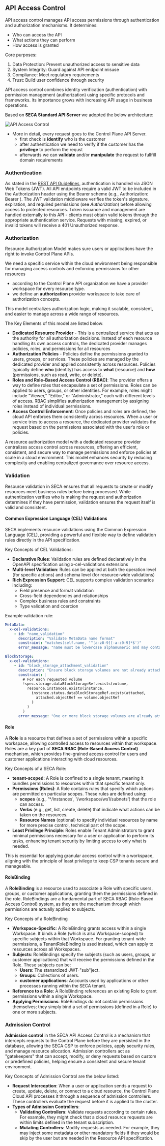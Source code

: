 ## API Access Control

API access control manages API access permissions through authentication and authorization mechanisms. It determines:

- Who can access the API
- What actions they can perform
- How access is granted

Core purposes:

1. Data Protection: Prevent unauthorized access to sensitive data
2. System Integrity: Guard against API endpoint misuse
3. Compliance: Meet regulatory requirements
4. Trust: Build user confidence through security

API access control combines identity verification (authentication) with permission management (authorization) using specific protocols and frameworks. Its importance grows with increasing API usage in business operations.

Based on **SECA Standard API Server** we adopted the below architecture:

![API Access Control](./pic/API%20Access%20Control.png)

- More in detail, every request goes to the Control Plane API Server.
  - first check is **identify** who is the customer
  - after authentication we need to verify if the customer has the **privilege** to perform the requst
  - afterwards we can **validate** and/or **manipulate** the request to fullfill domain requirements

### Authentication

As stated in the [REST API Guidelines](./rest-api-guidelines.md), authentication is handled via JSON Web Tokens (JWT). All API endpoints require a valid JWT to be included in the Authorization header using the Bearer scheme (e.g., Authorization: Bearer <token>). The JWT validation middleware verifies the token's signature, expiration, and required permissions (see *Authorization*) before allowing access to protected resources. Token issuance and management are handled externally to this API - clients must obtain valid tokens through the appropriate authentication service. Requests with missing, expired, or invalid tokens will receive a 401 Unauthorized response.

### Authorization

Resource Authorization Model makes sure users or applications have the right to invoke Control Plane APIs.

We need a specific service within the cloud environment being responsible for managing access controls and enforcing permissions for other resources

- according to the Control Plane API organization we have a  provider workspace for every resource type.
- we define an **authorization** provider workspace to take care of authorization concepts.

This model centralizes authorization logic, making it scalable, consistent, and easier to manage across a wide range of resources.

The Key Elements of this model are listed below:

- **Dedicated Resource Provider** - This is a centralized service that acts as the authority for all authorization decisions. Instead of each resource handling its own access controls, the dedicated provider manages policies, roles, and permissions for all resources
- **Authorization Policies** - Policies define the permissions granted to users, groups, or services. These policies are managed by the dedicated provider and applied consistently across resources. Policies typically define **who** (identity) has access to **what** (resource) and **how** (permissions, such as read, write, or delete).
- **Roles and Role-Based Access Control (RBAC)**: The provider offers a way to define roles that encapsulate a set of permissions. Roles can be applied to users, groups, or other identities. For example, roles might include "Viewer," "Editor," or "Administrator," each with different levels of access. RBAC simplifies authorization management by assigning roles instead of individual permissions.
- **Access Control Enforcement**: Once policies and roles are defined, the cloud API enforces them consistently across resources. When a user or service tries to access a resource, the dedicated provider validates the request based on the permissions associated with the user’s role or policies.

A resource authorization model with a dedicated resource provider centralizes access control across resources, offering an efficient, consistent, and secure way to manage permissions and enforce policies at scale in a cloud environment. This model enhances security by reducing complexity and enabling centralized governance over resource access.

### Validation

Resource validation in SECA ensures that all requests to create or modify resources meet business rules before being processed. While authentication verifies who is making the request and authorization determines if they have permission, validation ensures the request itself is valid and consistent.

#### Common Expression Language (CEL) Validations

SECA implements resource validations using the Common Expression Language (CEL), providing a powerful and flexible way to define validation rules directly in the API specification.

Key Concepts of CEL Validations:

- **Declarative Rules**: Validation rules are defined declaratively in the OpenAPI specification using x-cel-validations extensions
- **Multi-level Validation**: Rules can be applied at both the operation level (for specific actions) and schema level (for resource-wide validations)
- **Rich Expression Support**: CEL supports complex validation scenarios including:
  - Field presence and format validation
  - Cross-field dependencies and relationships
  - Complex business rules and constraints
  - Type validation and coercion

Example validation rule:

```yaml
MetaData:
  x-cel-validations:
    - id: "name_validation"
      description: "Validate MetaData name format"
      constraint: "matches(self.name, '^[a-z0-9][-a-z0-9]*$')"
      error_message: "name must be lowercase alphanumeric and may contain hyphens"

BlockStorage:
  x-cel-validations:
    - id: "block_storage_attachment_validation"
      description: "Ensure block storage volumes are not already attached to other instances"
      constraint: |
        # For each requested volume
        !spec.storage.dataBlockStorageRef.exists(volume,
          resource.instances.exists(instance,
            instance.status.dataBlockStorageRef.exists(attached,
              attached.objectRef == volume.objectRef
            )
          )
        )
      error_message: "One or more block storage volumes are already attached to other instances"
```

#### Role

A **Role** is a resource that defines a set of permissions within a specific workspace, allowing controlled access to resources within that workspace. Roles are a key part of **SECA RBAC (Role-Based Access Control)** mechanism, which provides fine-grained access control for users and customer applications interacting with cloud resources.

Key Concepts of a SECA Role:

- **tenant-scoped**: A Role is confined to a single tenamt, meaning it bundles permissions to resources within that specific tenant only.
- **Permissions (Rules)**: A Role contains rules that specify which actions are permitted on particular scopes. These rules are defined using:
  - **scopes** (e.g., '*/instances', '/workspace/ws1/subnets') that the role can access.
  - **Verbs** (e.g., get, list, create, delete) that indicate what actions can be taken on the resources.
  - **Resource Names** (optional) to specify individual resources by name for more precise control, technical part of the scope.
- **Least Privilege Principle**: Roles enable Tenant Administrators to grant minimal permissions necessary for a user or application to perform its tasks, enhancing tenant security by limiting access to only what is needed.

This is essential for applying granular access control within a workspace, aligning with the principle of least privilege to keep CSP tenants secure and manageable.

#### RoleBinding

A **RoleBinding** is a resource used to associate a Role with specific users, groups, or customer applications, granting them the permissions defined in the role. RoleBindings are a fundamental part of SECA RBAC (Role-Based Access Control) system, as they are the mechanism through which permissions are actually applied to subjects.

Key Concepts of a RoleBinding

- **Workspace-Specific**: A RoleBinding grants access within a single Workspace. It binds a Role (which is also Workspace-scoped) to specific subjects within that Workspace. For granting tenant-wide permissions, a TenantRoleBinding is used instead, which can apply to resources across all Workspaces.
- **Subjects**: RoleBindings specify the subjects (such as users, groups, or customer applications) that will receive the permissions defined in the Role. These subjects can be:
  - **Users**: The stanardized JWT-"sub"ject.
  - **Groups**: Collections of users.
  - **customer applications**: Accounts used by applications or other processes running within the SECA tenant.
- **Reference to a Role**: A RoleBinding references an existing Role to grant permissions within a single Workspace.
- **Applying Permissions**: RoleBindings do not contain permissions themselves; they simply bind a set of permissions (defined in a Role) to one or more subjects.

### Admission Control

**Admission control** in the SECA API Access Control is a mechanism that intercepts requests to the Control Plane before they are persisted in the database, allowing the SECA CSP to enforce policies, apply security rules, and manage resource allocation. Admission controllers act as "gatekeepers" that can accept, modify, or deny requests based on custom or predefined policies, helping ensure a consistent and secure tenant environment.

Key Concepts of Admission Control are the below listed:

- **Request Interception**: When a user or application sends a request to create, update, delete, or connect to a cloud resource, the Control Plane Cloud API processes it through a sequence of admission controllers. These controllers evaluate the request before it is applied to the cluster.
- **Types of Admission Controllers**:
  - **Validating Controllers**: Validate requests according to certain rules. For example, they might check that a cloud resource requests are within limits defined in the tenant subscription.
  - **Mutating Controllers**: Modify requests as needed. For example, they may inject some metadata or other mandatory fields if they would be skip by the user but are needed in the Resource API specification.